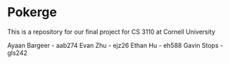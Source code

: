 # Pokerge
This is a repository for our final project for CS 3110 at Cornell University

Ayaan Bargeer - aab274
Evan Zhu - ejz26
Ethan Hu - eh588
Gavin Stops - gls242
